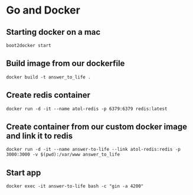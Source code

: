 # Go and Docker

## Starting docker on a mac
```
boot2docker start
```

## Build image from our dockerfile
```
docker build -t answer_to_life .
```

## Create redis container
```
docker run -d -it --name atol-redis -p 6379:6379 redis:latest
```

## Create container from our custom docker image and link it to redis
```
docker run -d -it --name answer-to-life --link atol-redis:redis -p 3000:3000 -v $(pwd):/var/www answer_to_life
```

## Start app
```
docker exec -it answer-to-life bash -c "gin -a 4200"
```